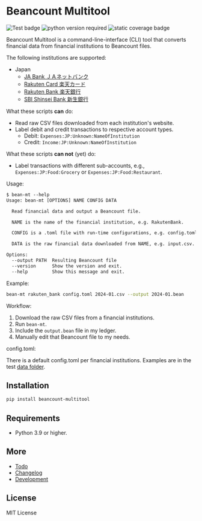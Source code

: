 # Beancount Multitool

![Test badge](https://github.com/rlan/beancount-multitool/actions/workflows/python-app.yml/badge.svg)
![python version required](https://img.shields.io/python/required-version-toml?tomlFilePath=https%3A%2F%2Fraw.githubusercontent.com%2Frlan%2Fbeancount-multitool%2Fmain%2Fpyproject.toml)
![static coverage badge](https://img.shields.io/badge/Coverage-97%25-blue)

Beancount Multitool is a command-line-interface (CLI) tool that converts financial data from financial institutions to Beancount files.

The following institutions are supported:

* Japan
  * [JA Bank ＪＡネットバンク](https://www.jabank.jp/)
  * [Rakuten Card 楽天カード](https://www.rakuten-card.co.jp/)
  * [Rakuten Bank 楽天銀行](https://www.rakuten-bank.co.jp/)
  * [SBI Shinsei Bank 新生銀行](https://www.sbishinseibank.co.jp/)

What these scripts __can__ do:

* Read raw CSV files downloaded from each institution's website.
* Label debit and credit transactions to respective account types.
  * Debit: `Expenses:JP:Unknown:NameOfInstitution`
  * Credit: `Income:JP:Unknown:NameOfInstitution`

What these scripts __can not__ (yet) do:

* Label transactions with different sub-accounts, e.g., `Expenses:JP:Food:Grocery` or `Expenses:JP:Food:Restaurant`.

Usage:

```txt
$ bean-mt --help
Usage: bean-mt [OPTIONS] NAME CONFIG DATA

  Read financial data and output a Beancount file.

  NAME is the name of the financial institution, e.g. RakutenBank.

  CONFIG is a .toml file with run-time configurations, e.g. config.toml.

  DATA is the raw financial data downloaded from NAME, e.g. input.csv.

Options:
  --output PATH  Resulting Beancount file
  --version      Show the version and exit.
  --help         Show this message and exit.
```

Example:

```sh
bean-mt rakuten_bank config.toml 2024-01.csv --output 2024-01.bean
```

Workflow:

1. Download the raw CSV files from a financial institutions.
2. Run `bean-mt`.
3. Include the `output.bean` file in my ledger.
4. Manually edit that Beancount file to my needs.

config.toml:

There is a default config.toml per financial institutions. Examples are in the test [data folder](./tests/data/).

## Installation

```sh
pip install beancount-multitool
```

## Requirements

* Python 3.9 or higher.

## More

* [Todo](./todo.md)
* [Changelog](./changelog.md)
* [Development](./development.md)

## License

MIT License
